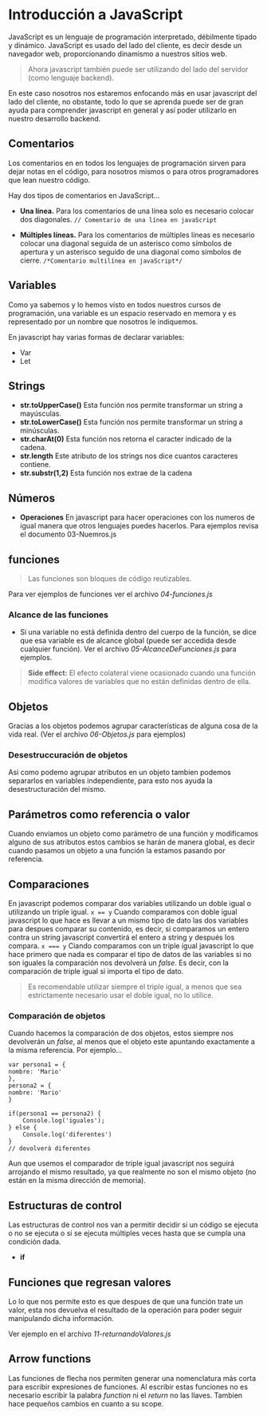 # Introducción a JavaScript

  JavaScript es un lenguaje de programación interpretado, débilmente tipado y dinámico. JavaScript es usado del lado del cliente, es decir desde un navegador web, proporcionando dinamismo a nuestros sitios web.
  
  > Ahora javascript también puede ser utilizando del lado del servidor (como lenguaje backend).
 
 En este caso nosotros nos estaremos enfocando más en usar javascript del lado del cliente, no obstante, todo lo que se aprenda puede ser de gran ayuda para comprender javascript en general y así poder utilizarlo en nuestro desarrollo backend.
## Comentarios

Los comentarios en en todos los lenguajes de programación sirven para dejar notas en el código, para nosotros mismos o para otros programadores que lean nuestro código.

Hay dos tipos de comentarios en JavaScript…

-  **Una línea.**
Para los comentarios de una línea solo es necesario colocar dos diagonales.
`// Comentario de una línea en javaScript`

- **Múltiples líneas.**
Para los comentarios de múltiples líneas es necesario colocar una diagonal seguida de un asterisco como símbolos de apertura y un asterisco seguido de una diagonal como símbolos de cierre.
` /*Comentario multilínea en javaScript*/ `

## Variables

Como ya sabemos y lo hemos visto en todos nuestros cursos de programación, una variable es un espacio reservado en memora y es representado por un nombre que nosotros le indiquemos.

En javascript hay varias formas de declarar variables:

- Var
- Let

## Strings

- **str.toUpperCase()** Esta función nos permite transformar un string a mayúsculas.
- **str.toLowerCase()** Esta función nos permite transformar un string a minúsculas.
- **str.charAt(0)** Esta función nos retorna el caracter indicado de la cadena.
- **str.length** Este atributo de los strings nos dice cuantos caracteres contiene.
- **str.substr(1,2)** Esta función nos extrae de la cadena 

## Números

 - **Operaciones** En javascript para hacer operaciones con los numeros de igual manera que otros lenguajes puedes hacerlos. Para ejemplos revisa el documento 03-Nuemros.js

## funciones

> Las funciones son bloques de código reutizables.

Para ver ejemplos de funciones ver el archivo _04-funciones.js_

### Alcance de las funciones

- Si una variable no está definida dentro del cuerpo de la función, se dice que esa variable es de alcance global (puede ser accedida desde cualquier función). Ver el archivo _05-AlcanceDeFunciones.js_ para ejemplos.

>  **Side effect:** El efecto colateral viene ocasionado cuando una función modifica valores de variables que no están definidas dentro de ella.


## Objetos
Gracias a los objetos podemos agrupar características de alguna cosa de la vida real. (Ver el archivo _06-Objetos.js_ para ejemplos)


### Desestruccuración de objetos
Asi como podemo agrupar atributos en un objeto tambien podemos separarlos en variables independiente, para esto nos ayuda la desestructuración del mismo.


## Parámetros como referencia o valor

Cuando enviamos un objeto como parámetro de una función y modificamos alguno de sus atributos estos cambios se harán de manera global, es decir cuando pasamos un objeto a una función la estamos pasando por referencia.

## Comparaciones

En javascript podemos comparar dos variables utilizando un doble igual o utilizando un triple igual.
`x == y`
Cuando comparamos con doble igual javascript lo que hace es llevar a un mismo tipo de dato las dos variables para despues comparar su contenido, es decir, si comparamos un entero contra un string javascript convertirá el entero a string y después los compara.
`x === y`
Ciando comparamos con un triple igual javascript lo que hace primero que nada es comparar el tipo de datos de las variables si no son iguales la comparación nos devolverá un _false_. Es decir, con la comparación de triple igual si importa el tipo de dato.
> Es recomendable utilizar siempre el triple igual, a menos que sea estrictamente necesario usar el doble igual, no lo utilice.

### Comparación de objetos

Cuando hacemos la comparación de dos objetos, estos siempre nos devolverán un _false_, al menos que el objeto este apuntando exactamente a la misma referencia. Por ejemplo...

  

    var persona1 = { 
    nombre: 'Mario' 
    }, 
    persona2 = { 
    nombre: 'Mario' 
    }
    
    if(persona1 == persona2) {
	    Console.log('iguales');
	} else {
		Console.log('diferentes')
	}
	// devolverá diferentes

Aun que usemos el comparador de triple igual javascript nos seguirá arrojando el mismo resultado, ya que realmente no son el mismo objeto (no están en la misma dirección de memoria).

## Estructuras de control
Las estructuras de control nos van a permitir decidir si un código se ejecuta o no se ejecuta o si se ejecuta múltiples veces hasta que se cumpla una condición dada.

- **if**

## Funciones que regresan valores
Lo lo que nos permite esto es que despues de que una función trate un valor, esta nos devuelva el resultado de la operación para poder seguir manipulando dicha información.

Ver ejemplo en el archivo _11-returnandoValores.js_


## Arrow functions
Las funciones de flecha nos permiten generar una nomenclatura más corta para escribir expresiones de funciones. Al escribir estas funciones no es necesario escribir la palabra _function_ ni el _return_ no las llaves. Tambien hace pequeños cambios en cuanto a su scope.
